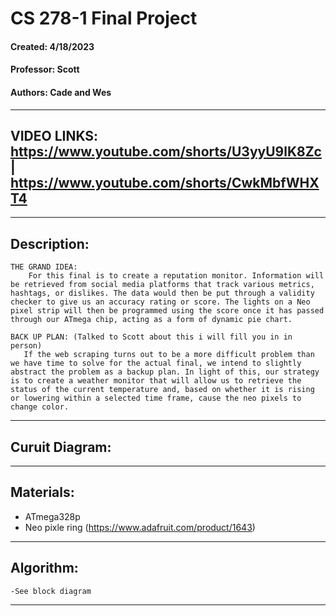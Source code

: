 # CS 278-1 Final Project
####  Created: 4/18/2023
####  Professor: Scott
####  Authors: Cade and Wes
---
## VIDEO LINKS: https://www.youtube.com/shorts/U3yyU9lK8Zc | https://www.youtube.com/shorts/CwkMbfWHXT4
---
## Description:
    THE GRAND IDEA: 
        For this final is to create a reputation monitor. Information will be retrieved from social media platforms that track various metrics, hashtags, or dislikes. The data would then be put through a validity checker to give us an accuracy rating or score. The lights on a Neo pixel strip will then be programmed using the score once it has passed through our ATmega chip, acting as a form of dynamic pie chart.

    BACK UP PLAN: (Talked to Scott about this i will fill you in in person)
       If the web scraping turns out to be a more difficult problem than we have time to solve for the actual final, we intend to slightly abstract the problem as a backup plan. In light of this, our strategy is to create a weather monitor that will allow us to retrieve the status of the current temperature and, based on whether it is rising or lowering within a selected time frame, cause the neo pixels to change color.
---
## Curuit Diagram:
    
---
## Materials:
  - ATmega328p
  - Neo pixle ring (https://www.adafruit.com/product/1643)

---
## Algorithm:
    -See block diagram
---